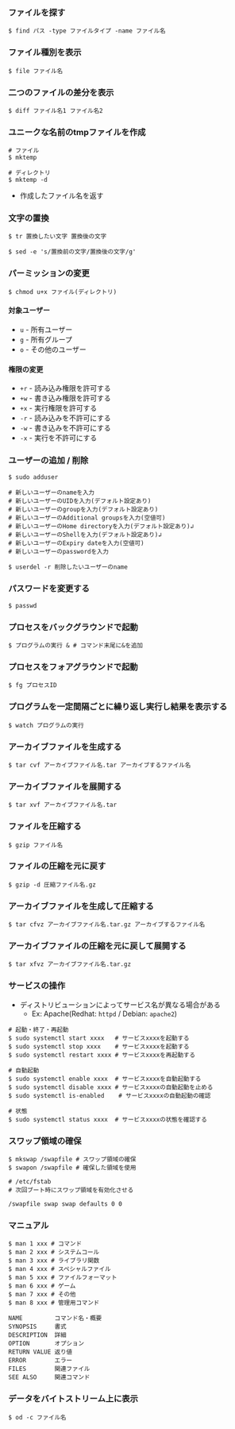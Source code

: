 ### ファイルを探す
```
$ find パス -type ファイルタイプ -name ファイル名
```

### ファイル種別を表示
```
$ file ファイル名
```

### 二つのファイルの差分を表示
```
$ diff ファイル名1 ファイル名2
```

### ユニークな名前のtmpファイルを作成
```
# ファイル
$ mktemp

# ディレクトリ
$ mktemp -d
```
- 作成したファイル名を返す

### 文字の置換
```
$ tr 置換したい文字 置換後の文字

$ sed -e 's/置換前の文字/置換後の文字/g'
```

### パーミッションの変更
```
$ chmod u+x ファイル(ディレクトリ)
```

#### 対象ユーザー
- `u` - 所有ユーザー
- `g` - 所有グループ
- `o` - その他のユーザー

#### 権限の変更
- `+r` - 読み込み権限を許可する
- `+w` - 書き込み権限を許可する
- `+x` - 実行権限を許可する
- `-r` - 読み込みを不許可にする
- `-w` - 書き込みを不許可にする
- `-x` - 実行を不許可にする

### ユーザーの追加 / 削除
```
$ sudo adduser

# 新しいユーザーのnameを入力
# 新しいユーザーのUIDを入力(デフォルト設定あり)
# 新しいユーザーのgroupを入力(デフォルト設定あり)
# 新しいユーザーのAdditional groupsを入力(空値可)
# 新しいユーザーのHome directoryを入力(デフォルト設定あり)↲
# 新しいユーザーのShellを入力(デフォルト設定あり)↲
# 新しいユーザーのExpiry dateを入力(空値可)
# 新しいユーザーのpasswordを入力

$ userdel -r 削除したいユーザーのname
```

### パスワードを変更する
```
$ passwd
```

### プロセスをバックグラウンドで起動
```
$ プログラムの実行 & # コマンド末尾に&を追加
```

### プロセスをフォアグラウンドで起動
```
$ fg プロセスID
```

### プログラムを一定間隔ごとに繰り返し実行し結果を表示する
```
$ watch プログラムの実行
```

### アーカイブファイルを生成する
```
$ tar cvf アーカイブファイル名.tar アーカイブするファイル名
```

### アーカイブファイルを展開する
```
$ tar xvf アーカイブファイル名.tar
```

### ファイルを圧縮する
```
$ gzip ファイル名
```

### ファイルの圧縮を元に戻す
```
$ gzip -d 圧縮ファイル名.gz
```

### アーカイブファイルを生成して圧縮する
```
$ tar cfvz アーカイブファイル名.tar.gz アーカイブするファイル名
```

### アーカイブファイルの圧縮を元に戻して展開する
```
$ tar xfvz アーカイブファイル名.tar.gz
```

### サービスの操作
- ディストリビューションによってサービス名が異なる場合がある
  - Ex: Apache(Redhat: `httpd` / Debian: `apache2`)
```
# 起動・終了・再起動
$ sudo systemctl start xxxx   # サービスxxxxを起動する
$ sudo systemctl stop xxxx    # サービスxxxxを起動する
$ sudo systemctl restart xxxx # サービスxxxxを再起動する

# 自動起動
$ sudo systemctl enable xxxx  # サービスxxxxを自動起動する
$ sudo systemctl disable xxxx # サービスxxxxの自動起動を止める
$ sudo systemctl is-enabled    # サービスxxxxの自動起動の確認

# 状態
$ sudo systemctl status xxxx  # サービスxxxxの状態を確認する
```

### スワップ領域の確保
```
$ mkswap /swapfile # スワップ領域の確保
$ swapon /swapfile # 確保した領域を使用
```

```
# /etc/fstab
# 次回ブート時にスワップ領域を有効化させる

/swapfile swap swap defaults 0 0
```

### マニュアル
```
$ man 1 xxx # コマンド
$ man 2 xxx # システムコール
$ man 3 xxx # ライブラリ関数
$ man 4 xxx # スペシャルファイル
$ man 5 xxx # ファイルフォーマット
$ man 6 xxx # ゲーム
$ man 7 xxx # その他
$ man 8 xxx # 管理用コマンド
```

```
NAME         コマンド名・概要
SYNOPSIS     書式
DESCRIPTION  詳細
OPTION       オプション
RETURN VALUE 返り値
ERROR        エラー
FILES        関連ファイル
SEE ALSO     関連コマンド
```

### データをバイトストリーム上に表示
```
$ od -c ファイル名
```
